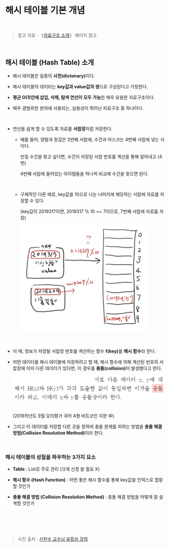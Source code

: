 # 해시 테이블 기본 개념

<br/>

>  참고 자료 : 《<a href="https://github.com/SangYoonLee1231/TIL/blob/main/DataStructure/data_structure_introduction.md">자료구조 소개</a>》 페이지 참고

<br/>

## 해시 테이블 (Hash Table) 소개

* 해시 테이블은 일종의 <strong>사전(dictonary)</strong>이다.

* 해시 테이블의 데이터는 <strong>key값과 value값의 쌍</strong>으로 구성된다고 가정한다.

* <strong>평균 O(1)안에 삽입, 삭제, 탐색 연산이 모두 가능</strong>한 매우 유용한 자료구조이다.

* 매우 광범위한 분야에 사용되는, 실용성이 뛰어난 자료구조 중 하나이다.

<br/>

* 연산을 쉽게 할 수 있도록 자료를 <strong>서랍장</strong>처럼 저장한다.

    * 예를 들어, 양말과 장갑은 2번째 서랍에, 수건과 마스크는 4번째 서랍에 넣는 식이다.

      만일 수건을 찾고 싶다면, 수건이 저장된 서랍 번호를 계산을 통해 알아내고 (4번)  

        4번쨰 서랍에 들어있는 아이템들을 하나씩 비교에 수건을 찾으면 된다.

    <br/>

    * 구체적인 다른 예로, key값을 10으로 나눈 나머지에 해당하는 서랍에 자료를 저장할 수 있다.

        (key값이 2019317이면, 2019317 % 10 == 7이므로, 7번째 서랍에 자료를 저장)

        <img src="img/hash_table1.png" width="400px">

<br/>

* 이 때, 정보가 저장될 서랍장 번호를 계산하는 함수 <strong>f(key)</strong>를 <strong>해시 함수</strong>라 한다.

* 어떤 데이터를 해시 테이블에 저장하려고 할 때, 해시 함수에 의해 계산된 번호의 서랍장에 이미 다른 데이터가 있다면, 이 경우를 <strong>충돌(collision)</strong>이 발생했다고 한다.

    <img src="img/hash_table3.png">

    <br/>(2016학년도 9월 모의평가 국어 A형 비트코인 지문 中)

* 그리고 이 데이터를 저장할 다른 곳을 정하여 충돌 문제를 피하는 방법을 <strong>충돌 해결 방법(Collision Resolution Method)</strong>이라 한다.

<br/>

### 해시 테이블의 성질을 좌우하는 3가지 요소

* <strong>Table</strong> : List로 주로 관리 (크게 신경 쓸 필요 X)

* <strong>해시 함수 (Hash Function)</strong> : 어떤 좋은 해시 함수를 통해 key값을 인덱스로 맵핑할 것인가

* <strong>충돌 해결 방법 (Collision Resolution Method)</strong> : 충돌 해결 방법을 어떻게 잘 설계할 것인가

<br/>

<br/><br/>

> 사진 출처 : <a href="https://youtu.be/Bzmepm6pYQI">신찬수 교수님 유튜브 강의</a>
